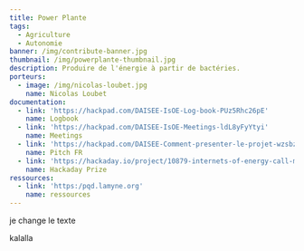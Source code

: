 ```yaml
---
title: Power Plante
tags:
  - Agriculture
  - Autonomie
banner: /img/contribute-banner.jpg
thumbnail: /img/powerplante-thumbnail.jpg
description: Produire de l'énergie à partir de bactéries.
porteurs:
  - image: /img/nicolas-loubet.jpg
    name: Nicolas Loubet
documentation:
  - link: 'https://hackpad.com/DAISEE-IsOE-Log-book-PUz5Rhc26pE'
    name: Logbook
  - link: 'https://hackpad.com/DAISEE-IsOE-Meetings-ldL8yFyYtyi'
    name: Meetings
  - link: 'https://hackpad.com/DAISEE-Comment-presenter-le-projet-wzsbznK1HSO'
    name: Pitch FR
  - link: 'https://hackaday.io/project/10879-internets-of-energy-call-me-daisee'
    name: Hackaday Prize
ressources:
  - link: 'https:/pqd.lamyne.org'
    name: ressources
---
```

je change le texte

kalalla
